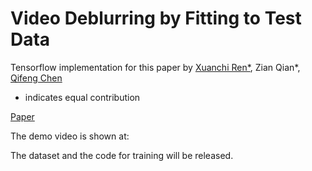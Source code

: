 # Video Deblurring by Fitting to Test Data

Tensorflow implementation for this paper by [Xuanchi Ren*](https://xuanchiren.com), Zian Qian*, [Qifeng Chen](https://cqf.io/)

* indicates equal contribution

[Paper]()

The demo video is shown at: 

The dataset and the code for training will be released.

